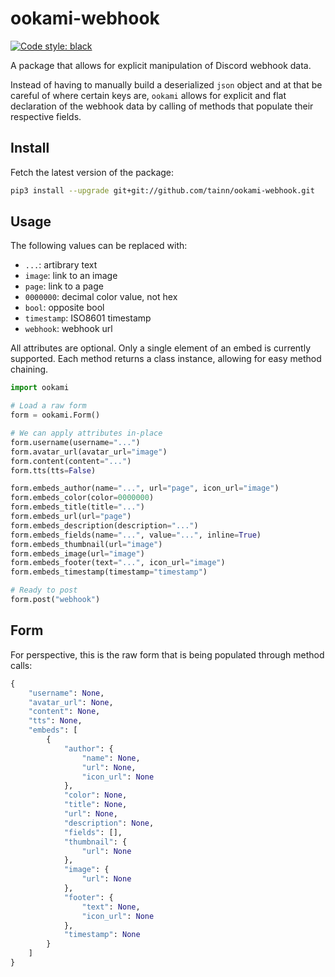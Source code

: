 # ookami-webhook

[![Code style: black](https://img.shields.io/badge/code%20style-black-000000.svg)](https://github.com/psf/black)

A package that allows for explicit manipulation of Discord webhook data.

Instead of having to manually build a deserialized `json` object and at that be careful of where certain keys
are, `ookami` allows for explicit and flat declaration of the webhook data by calling of methods that populate their
respective fields.

## Install

Fetch the latest version of the package:

```sh
pip3 install --upgrade git+git://github.com/tainn/ookami-webhook.git
```

## Usage

The following values can be replaced with:

- `...`: artibrary text
- `image`: link to an image
- `page`: link to a page
- `0000000`: decimal color value, not hex
- `bool`: opposite bool
- `timestamp`: ISO8601 timestamp
- `webhook`: webhook url

All attributes are optional. Only a single element of an embed is currently supported. Each method returns a class
instance, allowing for easy method chaining.

```py
import ookami

# Load a raw form
form = ookami.Form()

# We can apply attributes in-place
form.username(username="...")
form.avatar_url(avatar_url="image")
form.content(content="...")
form.tts(tts=False)

form.embeds_author(name="...", url="page", icon_url="image")
form.embeds_color(color=0000000)
form.embeds_title(title="...")
form.embeds_url(url="page")
form.embeds_description(description="...")
form.embeds_fields(name="...", value="...", inline=True)
form.embeds_thumbnail(url="image")
form.embeds_image(url="image")
form.embeds_footer(text="...", icon_url="image")
form.embeds_timestamp(timestamp="timestamp")

# Ready to post
form.post("webhook")
```

## Form

For perspective, this is the raw form that is being populated through method calls:

```py
{
    "username": None,
    "avatar_url": None,
    "content": None,
    "tts": None,
    "embeds": [
        {
            "author": {
                "name": None,
                "url": None,
                "icon_url": None
            },
            "color": None,
            "title": None,
            "url": None,
            "description": None,
            "fields": [],
            "thumbnail": {
                "url": None
            },
            "image": {
                "url": None
            },
            "footer": {
                "text": None,
                "icon_url": None
            },
            "timestamp": None
        }
    ]
}
```

